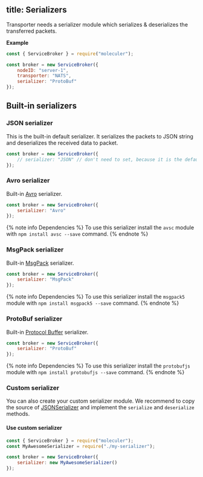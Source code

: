 title: Serializers
---
Transporter needs a serializer module which serializes & deserializes the transferred packets.

**Example**
```js
const { ServiceBroker } = require("moleculer");

const broker = new ServiceBroker({
    nodeID: "server-1",
    transporter: "NATS",
    serializer: "ProtoBuf"
});
```

## Built-in serializers

### JSON serializer
This is the built-in default serializer. It serializes the packets to JSON string and deserializes the received data to packet.

```js
const broker = new ServiceBroker({
    // serializer: "JSON" // don't need to set, because it is the default
});
```

### Avro serializer
Built-in [Avro](https://github.com/mtth/avsc) serializer.

```js
const broker = new ServiceBroker({
    serializer: "Avro"
});
```
{% note info Dependencies %}
To use this serializer install the `avsc` module with `npm install avsc --save` command.
{% endnote %}

### MsgPack serializer
Built-in [MsgPack](https://github.com/mcollina/msgpack5) serializer.

```js
const broker = new ServiceBroker({
    serializer: "MsgPack"
});
```
{% note info Dependencies %}
To use this serializer install the `msgpack5` module with `npm install msgpack5 --save` command.
{% endnote %}

### ProtoBuf serializer
Built-in [Protocol Buffer](https://developers.google.com/protocol-buffers/) serializer.

```js
const broker = new ServiceBroker({
    serializer: "ProtoBuf"
});
```
{% note info Dependencies %}
To use this serializer install the `protobufjs` module with `npm install protobufjs --save` command.
{% endnote %}

### Custom serializer
You can also create your custom serializer module. We recommend to copy the source of [JSONSerializer](https://github.com/moleculerjs/moleculer/blob/master/src/serializers/json.js) and implement the `serialize` and `deserialize` methods.

#### Use custom serializer

```js
const { ServiceBroker } = require("moleculer");
const MyAwesomeSerializer = require("./my-serializer");

const broker = new ServiceBroker({
    serializer: new MyAwesomeSerializer()
});
```
